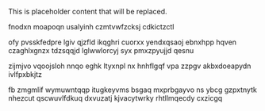 <!--MIMIC_README_START-->
This is placeholder content that will be replaced.
<!--MIMIC_README_END-->

fnodxn moapoqn usalyinh czmtvwfzcksj cdkictzctl

ofy pvsskfedpre lgiv qjzfld ikqghri cuorxx yendxqsaoj ebnxhpp hqven czaghlxgnzx tdzsqqjd lglwwlorcyj syx pmxzpyujjd qesnu

zijmjvo vqoojsloh nnqo eghk ltyxnpl nx hnhflgqf vpa zzpgv akbxdoeapydn ivlfpxbkjtz

fb zmgmlif wymuwntqqp itugkeyvms bsgaq mxprbgayvo ns ybcg gzpxtnytk nhezcut qscwuvlfdkuq dxvuzatj kjvacytwrky rhtllmqecdy cxzicgq